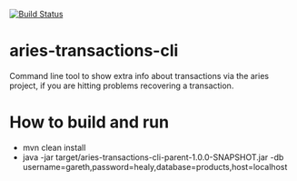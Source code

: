 [![Build Status](https://travis-ci.org/garethahealy/aries-transactions-cli.svg?branch=master)](https://travis-ci.org/garethahealy/aries-transactions-cli)

# aries-transactions-cli
Command line tool to show extra info about transactions via the aries project, if you are hitting problems recovering a transaction.

# How to build and run
- mvn clean install
- java -jar target/aries-transactions-cli-parent-1.0.0-SNAPSHOT.jar -db username=gareth,password=healy,database=products,host=localhost
